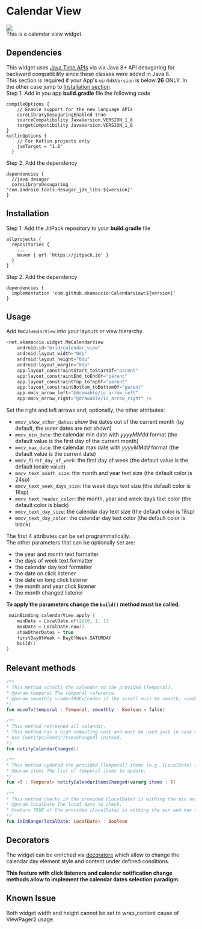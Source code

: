 # Calendar View
[![](https://jitpack.io/v/akamaccio/CalendarView.svg)](https://jitpack.io/#akamaccio/CalendarView)\
This is a calendar view widget.

## Dependencies
This widget uses [Java Time APIs](https://docs.oracle.com/javase/8/docs/api/java/time/package-summary.html) via via Java 8+ API desugaring for backward compatibility since these classes were added in Java 8.\
This section is required if your App's `minSdkVersion` is below **26** ONLY. In the other case jump to [Installation section](#installation).\
Step 1. Add in you app **build.gradle** file the following code
```
compileOptions {
    // Enable support for the new language APIs
    coreLibraryDesugaringEnabled true
    sourceCompatibility JavaVersion.VERSION_1_8
    targetCompatibility JavaVersion.VERSION_1_8
}
kotlinOptions {
    // For Kotlin projects only
    jvmTarget = "1.8"
  }
```
Step 2. Add the dependency
```
dependencies {
  //java desugar
  coreLibraryDesugaring 'com.android.tools:desugar_jdk_libs:${version}'
}
```

## Installation
Step 1. Add the JitPack repository to your **build.gradle** file
```
allprojects {
  repositories {
    ...
    maven { url 'https://jitpack.io' }
  }
}
```
Step 2. Add the dependency
```
dependencies {
  implementation 'com.github.akamaccio:CalendarView:${version}'
}
```
## Usage
Add `MmCalendarView` into your layouts or view hierarchy.
```kotlin
<net.akamaccio.widget.MmCalendarView
    android:id="@+id/calendar_view"
    android:layout_width="0dp"
    android:layout_height="0dp"
    android:layout_margin="8dp"
    app:layout_constraintStart_toStartOf="parent"
    app:layout_constraintEnd_toEndOf="parent"
    app:layout_constraintTop_toTopOf="parent"
    app:layout_constraintBottom_toBottomOf="parent"
    app:mmcv_arrow_left="@drawable/ic_arrow_left"
    app:mmcv_arrow_right="@drawable/ic_arrow_right" />
```
Set the right and left arrows and, optionally, the other attributes:

* `mmcv_show_other_dates`: show the dates out of the current month (by default, the outer dates are not shown)
* `mmcv_min_date`: the calendar min date with _yyyyMMdd_ format (the default value is the first day of the current month)
* `mmcv_max_date`: the calendar max date with _yyyyMMdd_ format (the default value is the current date)
* `mmcv_first_day_of_week`: the first day of week (the default value is the default locale value)
* `mmcv_text_month_size`: the month and year text size (the default color is 24sp)
* `mmcv_text_week_days_size`: the week days text size (the default color is 16sp)
* `mmcv_text_header_color`: the month, year and week days text color (the default color is black)
* `mmcv_text_day_size`: the calendar day text size (the default color is 18sp)
* `mmcv_text_day_color`: the calendar day text color (the default color is black)

The first 4 attributes can be set programmatically.\
The other parameters that can be optionally set are:

* the year and month text formatter
* the days of week text formatter
* the calendar day text formatter
* the date on click listener
* the date on long click listener
* the month and year click listener
* the month changed listener

**To apply the parameters change the `build()` method must be called.**
```kotlin
 mainBinding.calendarView.apply {
    minDate = LocalDate.of(2018, 1, 1)
    maxDate = LocalDate.now()
    showOtherDates = true
    firstDayOfWeek = DayOfWeek.SATURDAY
    build()
}
```

## Relevant methods
```kotlin
/**
* This method scrolls the calendar to the provided [Temporal].
* @param temporal The temporal reference.
* @param smoothly <code>TRUE</code> if the scroll must be smooth, <code>FALSE</code> (default) otherwise.
*/
fun moveTo(temporal : Temporal, smoothly : Boolean = false)

/**
* This method refreshed all calendar.
* This method has a high computing cost and must be used just in case many calendar items has been updated.
* Use [notifyCalendarItemsChanged] instead.
*/
fun notifyCalendarChanged()

/**
* This method updated the provided [Temporal] items (e.g. [LocalDate] and [YearMonth]).
* @param items The list of temporal items to update.
*/
fun <T : Temporal> notifyCalendarItemsChanged(vararg items : T)
    
/**
* This method checks if the provided [LocalDate] is withing the min and max dates.
* @param localDate The local date to check.
* @return TRUE if the provided [LocalDate] is withing the min and max dates, FALSE otherwise.
*/
fun isInRange(localDate: LocalDate) : Boolean
```

## Decorators

The widget can be enriched via [decorators](https://github.com/akamaccio/CalendarView/blob/master/mmcalendarview/src/main/java/net/akamaccio/widget/MmCalendarDayDecorator.kt) which allow to change the calendar day element style and content under defined conditions.

**This feature with click listeners and calendar notification change methods allow to implement the calendar dates selection paradigm.**


## Known Issue
Both widget width and height cannot be set to wrap_content cause of ViewPager2 usage.
